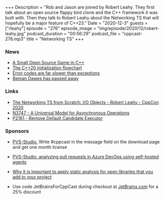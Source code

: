 +++
Description = "Rob and Jason are joined by Robert Leahy. They first talk about an open source flappy bird clone and the C++ framework it was built with. Then they talk to Robert Leahy about the Networking TS that will hopefully be a major feature of C++23."
Date = "2020-12-3"
guests = ["rleahy"]
episode = "276"
episode_image = "img/episode/2020/12/robert-leahy.jpg"
podcast_duration = "00:56:29"
podcast_file = "cppcast-276.mp3"
title = "Networking TS"
+++

### News ###

 - [A Small Open Source Game in C++](https://preshing.com/20201126/a-small-open-source-game-in-cpp/)
 - [The C++20 initialization flowchart](https://old.reddit.com/r/cpp/comments/k2cozv/the_c_20_initialization_flowchart/)
 - [Error codes are far slower than exceptions](https://lordsoftech.com/programming/error-codes-are-far-slower-than-exceptions/)
 - [Beman Dawes has passed away](https://old.reddit.com/r/cpp/comments/k58a2u/beman_dawes_has_passed_away_boost_filesystem_wg21/)

### Links ###

 - [The Networking TS from Scratch: I/O Objects - Robert Leahy - CppCon 2020](https://www.youtube.com/watch?v=xgXFZ-rYc4w)
 - [N3747 - A Universal Model for Asynchronous Operations](http://www.open-std.org/jtc1/sc22/wg21/docs/papers/2013/n3747.pdf)
 - [P2161 - Remove Default Candidate Executor](http://www.open-std.org/jtc1/sc22/wg21/docs/papers/2020/p2161r2.pdf)

### Sponsors ###

- [PVS-Studio.](https://www.viva64.com/pvs-download-cppcast-t) Write #cppcast in the message field on the download page and get one month license
- [PVS-Studio: analyzing pull requests in Azure DevOps using self-hosted agents](https://www.viva64.com/pvs-azure-devops)
- [Why it is important to apply static analysis for open libraries that you add to your project](https://www.viva64.com/pvs-open-libraries)

- Use code JetBrainsForCppCast during checkout at [JetBrains.com](http://www.jetbrains.com/) for a 25% discount